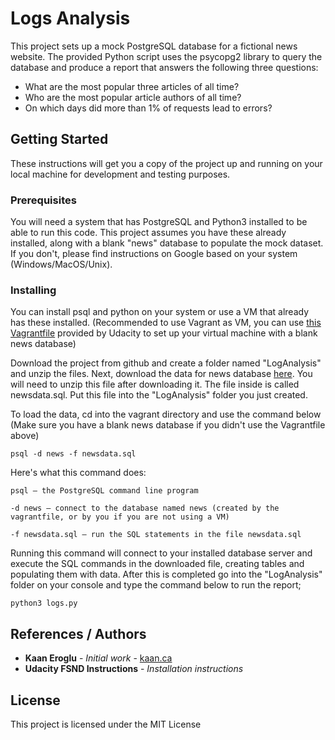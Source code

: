 # Logs Analysis

This project sets up a mock PostgreSQL database for a fictional news website. The provided Python script uses the psycopg2 library to query the database and produce a report that answers the following three questions:
* What are the most popular three articles of all time?
* Who are the most popular article authors of all time?
* On which days did more than 1% of requests lead to errors?
## Getting Started

These instructions will get you a copy of the project up and running on your local machine for development and testing purposes. 

### Prerequisites

You will need a system that has PostgreSQL and Python3 installed to be able to run this code. This project assumes you have these already installed, along with a blank "news" database to populate the mock dataset. If you don't, please find instructions on Google based on your system (Windows/MacOS/Unix).


### Installing

You can install psql and python on your system or use a VM that already has these installed. (Recommended to use Vagrant as VM, you can use [this Vagrantfile](https://github.com/udacity/fullstack-nanodegree-vm/blob/master/vagrant/Vagrantfile) provided by Udacity to set up your virtual machine with a blank news database)

Download the project from github and create a folder named "LogAnalysis" and unzip the files.
Next, download the data for news database [here](https://d17h27t6h515a5.cloudfront.net/topher/2016/August/57b5f748_newsdata/newsdata.zip). You will need to unzip this file after downloading it. The file inside is called newsdata.sql. Put this file into the "LogAnalysis" folder you just created.

To load the data, cd into the vagrant directory and use the command below (Make sure you have a blank news database if you didn't use the Vagrantfile above)
```
psql -d news -f newsdata.sql
```

Here's what this command does:
```
psql — the PostgreSQL command line program

-d news — connect to the database named news (created by the vagrantfile, or by you if you are not using a VM)

-f newsdata.sql — run the SQL statements in the file newsdata.sql
```

Running this command will connect to your installed database server and execute the SQL commands in the downloaded file, creating tables and populating them with data. After this is completed go into the "LogAnalysis" folder on your console and type the command below to run the report;
```
python3 logs.py
```

## References / Authors

* **Kaan Eroglu** - *Initial work* - [kaan.ca](https://www.kaan.ca)
* **Udacity FSND Instructions** - *Installation instructions*


## License

This project is licensed under the MIT License 

